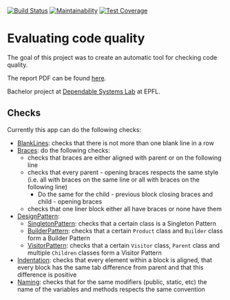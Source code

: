[![Build Status](https://travis-ci.org/simhayoz/eval-code-quality.svg?branch=master)](https://travis-ci.org/simhayoz/eval-code-quality)
[![Maintainability](https://api.codeclimate.com/v1/badges/a13efbdaea1fe65d9120/maintainability)](https://codeclimate.com/github/simhayoz/eval-code-quality/maintainability)
[![Test Coverage](https://api.codeclimate.com/v1/badges/a13efbdaea1fe65d9120/test_coverage)](https://codeclimate.com/github/simhayoz/eval-code-quality/test_coverage)


# Evaluating code quality

The goal of this project was to create an automatic tool for checking code quality. 

The report PDF can be found [here](https://simhayoz.github.io/Bachelor_project_report.pdf).

Bachelor project at [Dependable Systems Lab](https://dslab.epfl.ch/) at EPFL.

## Checks
Currently this app can do the following checks:
- [BlankLines](https://simhayoz.github.io/Bachelor_project_report.pdf#page=3): checks that there is not more than one blank line in a row
- [Braces](https://simhayoz.github.io/Bachelor_project_report.pdf#page=3): do the following checks:
  - checks that braces are either aligned with parent or on the following line
  - checks that every parent - opening braces respects the same style (i.e. all with braces on the same line or all with braces on the following line)
    - Do the same for the child - previous block closing braces and child - opening braces
  - checks that one liner block either all have braces or none have them
- [DesignPattern](https://simhayoz.github.io/Bachelor_project_report.pdf#page=5):
  - [SingletonPattern](https://simhayoz.github.io/Bachelor_project_report.pdf#page=5): checks that a certain class is a Singleton Pattern
  - [BuilderPattern](https://simhayoz.github.io/Bachelor_project_report.pdf#page=6): checks that a certain `Product` class and `Builder` class form a Builder Pattern
  - [VisitorPattern](https://simhayoz.github.io/Bachelor_project_report.pdf#page=6): checks that a certain `Visitor` class, `Parent` class and multiple `Children` classes form a Visitor Pattern
- [Indentation](https://simhayoz.github.io/Bachelor_project_report.pdf#page=4): checks that every element within a block is aligned, that every block has the same tab difference from parent and that this difference is positive
- [Naming](https://simhayoz.github.io/Bachelor_project_report.pdf#page=5): checks that for the same modifiers (public, static, etc) the name of the variables and methods respects the same convention
